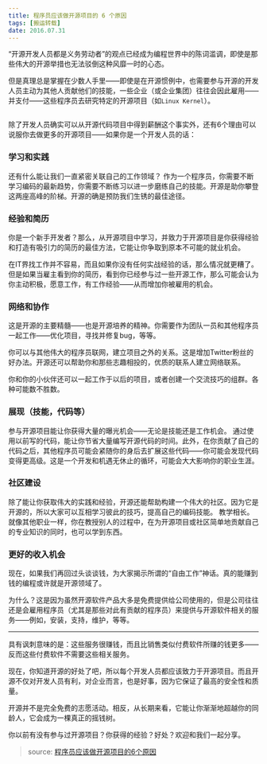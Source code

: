 ```yaml
---
title: 程序员应该做开源项目的 6 个原因
tags: [搬运转载]
date: 2016.07.31
---
```


“开源开发人员都是义务劳动者”的观点已经成为编程世界中的陈词滥调，即使是那些伟大的开源举措也无法驳倒这种风靡一时的心态。

但是真理总是掌握在少数人手里——即使是在开源惯例中，也需要参与开源的开发人员主动为其他人贡献他们的技能，一些企业（或企业集团）往往会因此雇用——并支付——这些程序员去研究特定的开源项目（如``Linux Kernel``）。

![]()

<!--more-->

除了开发人员确实可以从开源代码项目中得到薪酬这个事实外，还有6个理由可以说服你去做更多的开源项目——如果你是一个开发人员的话：

### 学习和实践
还有什么能让我们一直紧密关联自己的工作领域？
作为一个程序员，你需要不断学习编码的最新趋势，你需要不断练习以进一步磨练自己的技能。开源是助你攀登这两座高峰的阶梯。开源的确是预防我们生锈的最佳途径。

### 经验和简历
你是一个新手开发者？那么，从开源项目中学习，并致力于开源项目是你获得经验和打造有吸引力的简历的最佳方法，它能让你争取到原本不可能的就业机会。

在IT界找工作并不容易，而且如果你没有任何实战经验的话，那么情况就更糟了。但是如果当雇主看到你的简历，看到你已经参与过一些开源工作，那么可能会认为你主动积极，愿意工作，有工作经验——从而增加你被雇用的机会。

### 网络和协作
这是开源的主要精髓——也是开源培养的精神。你需要作为团队一员和其他程序员一起工作——优化项目，寻找并修复bug，等等。

你可以与其他伟大的程序员联网，建立项目之外的关系。这是增加Twitter粉丝的好办法。开源还可以帮助你和那些志趣相投的，优质的联系人建立网络联系。

你和你的小伙伴还可以一起工作于以后的项目，或者创建一个交流技巧的组群。各种可能数不胜数。

### 展现（技能，代码等）
参与开源项目能让你获得大量的曝光机会——无论是技能还是工作机会。
通过使用以前写的代码，能让你节省大量编写开源代码的时间。此外，在你贡献了自己的代码之后，其他程序员可能会紧随你的身后去扩展这些代码——你可能会发现代码变得更高级。这是一个开发和机遇无休止的循环，可能会大大影响你的职业生涯。

### 社区建设
除了能让你获取伟大的实践和经验，开源还能帮助构建一个伟大的社区。因为它是开源的，所以大家可以互相学习彼此的技巧，提高自己的编码技能。
教学相长。就像其他职业一样，你在教授别人的过程中，在为开源项目或社区简单地贡献自己的专业知识的同时，也可以学到东西。

### 更好的收入机会
现在，如果我们再回过头谈谈钱，为大家揭示所谓的“自由工作”神话。真的能赚到钱的编程或许就是开源领域了。

为什么？这是因为虽然开源软件产品大多是免费提供给公司使用的，但是公司往往还是会雇用程序员（尤其是那些对此有贡献的程序员）来提供与开源软件相关的服务——例如，安装，支持，维护，等等。

------------------------------------------------
具有讽刺意味的是：这些服务很赚钱，而且比销售类似付费软件所赚的钱更多——反而这些付费软件不需要这些相关服务。

现在，你知道开源的好处了吧，所以每个开发人员都应该致力于开源项目。而且开源不仅对开发人员有利，对企业而言，也是好事，因为它保证了最高的安全性和质量。

开源并不是完全免费的志愿活动。相反，从长期来看，它能让你渐渐地超越你的同龄人，它会成为一棵真正的摇钱树。

你以前有没有参与过开源项目？你获得的经验？好处？欢迎和我们一起分享。


> source: [程序员应该做开源项目的6个原因](http://buluo.qq.com/p/detail.html?bid=205506&pid=1336870-1469424935&from=grp_sub_obj)